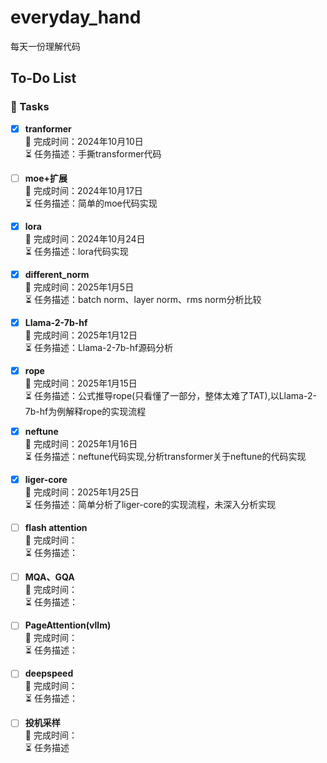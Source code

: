 # everyday_hand
每天一份理解代码

## To-Do List

### 🎯 Tasks

- [x] **tranformer**  
  📅 完成时间：2024年10月10日  
  ⏳ 任务描述：手撕transformer代码

- [ ] **moe+扩展**  
  📅 完成时间：2024年10月17日  
  ⏳ 任务描述：简单的moe代码实现

- [x] **lora**  
  📅 完成时间：2024年10月24日  
  ⏳ 任务描述：lora代码实现

- [x] **different_norm**  
  📅 完成时间：2025年1月5日  
  ⏳ 任务描述：batch norm、layer norm、rms norm分析比较

- [x] **Llama-2-7b-hf**  
  📅 完成时间：2025年1月12日  
  ⏳ 任务描述：Llama-2-7b-hf源码分析

- [x] **rope**    
  📅 完成时间：2025年1月15日   
  ⏳ 任务描述：公式推导rope(只看懂了一部分，整体太难了TAT),以Llama-2-7b-hf为例解释rope的实现流程

- [x] **neftune**    
  📅 完成时间：2025年1月16日  
  ⏳ 任务描述：neftune代码实现,分析transformer关于neftune的代码实现

- [x] **liger-core**  
  📅 完成时间：2025年1月25日    
  ⏳ 任务描述：简单分析了liger-core的实现流程，未深入分析实现

- [ ] **flash attention**    
  📅 完成时间：   
  ⏳ 任务描述：

- [ ] **MQA、GQA**    
  📅 完成时间：   
  ⏳ 任务描述：

- [ ] **PageAttention(vllm)**    
  📅 完成时间：   
  ⏳ 任务描述：

- [ ] **deepspeed**    
  📅 完成时间：   
  ⏳ 任务描述：

- [ ] **投机采样**    
  📅 完成时间：   
  ⏳ 任务描述





